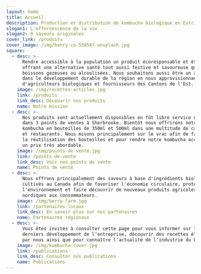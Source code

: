 ```yaml
---
layout: home
title: Accueil
description: Production et distribution de kombucha biologique en Estrie.
slogan1: L'effervescence de la vie
slogan2: 8 saveurs originales
cover_link: /produits
cover_image: /img/henry-co-559587-unsplash.jpg
square:
  - desc: >-
      Rendre accessible à la population un produit écoresponsable et éthique en
      offrant une alternative santé tout aussi festive et savoureuse que les
      boissons gazeuses ou alcoolisées. Nous souhaitons aussi être un acteur
      dans le développement durable de la région en nous approvisionnant auprès
      d'agriculteurs biologiques et fournisseurs des Cantons de l'Est.
    image: /img/recettes-articles.jpg
    link: /produits
    link_desc: Découvrir nos produits
    name: Notre mission
  - desc: >-
      Nos produits sont actuellement disponibles en fût libre service en vrac
      dans 3 points de ventes à Sherbrooke. Bientôt nous offrirons notre
      kombucha en bouteilles de 350ml et 500ml dans une multitude de cafés, pubs
      et restaurants. Nous misons principalement sur le vrac afin de favoriser
      la réutilisation des bouteilles et pour rendre notre kombucha accessible à
      un prix très abordable.
    image: /img/points-de-vente.jpg
    link: /points-de-vente
    link_desc: Voir nos points de vente
    name: Points de vente
  - desc: >-
      Nous offrons principalement des saveurs à base d'ingrédients biologiques
      cultivés au Canada afin de favoriser l'économie circulaire, protéger
      l'environnement et faire découvrir de nouveaux produits agricoles
      nordiques aux consommateurs.
    image: /img/berry-farm.jpg
    link: /partenaires-locaux
    link_desc: En savoir plus sur nos partenaires
    name: Partenaires régionaux
  - desc: >-
      Vous êtes invités à consulter cette page pour vous informer sur les
      derniers développement de l’entreprise, découvrir des recettes élaborées
      par nous ainsi que pour connaître l’actualité de l’industrie du kombucha.
    image: /img/kombucha-cover.jpg
    link: /publications
    link_desc: Consulter nos publications
    name: Publications
---
```


